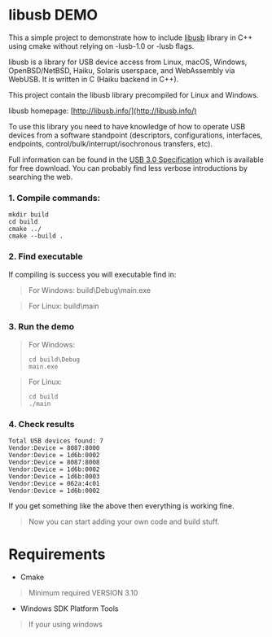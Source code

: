 ﻿# libusb DEMO
This a simple project to demonstrate how to include [libusb](https://github.com/libusb/libusb) library in C++ using cmake without relying on -lusb-1.0 or -lusb flags.

libusb is a library for USB device access from Linux, macOS, Windows, OpenBSD/NetBSD, Haiku, Solaris userspace, and WebAssembly via WebUSB. It is written in C (Haiku backend in C++).

This project contain the libusb library precompiled for Linux and Windows.

libusb homepage: [http://libusb.info/](http://libusb.info/)

To use this library you need to have knowledge of how to operate USB devices from a software standpoint (descriptors, configurations, interfaces, endpoints, control/bulk/interrupt/isochronous transfers, etc). 

Full information can be found in the [USB 3.0 Specification](http://www.usb.org/developers/docs/) which is available for free download. You can probably find less verbose introductions by searching the web.
### 1. Compile commands:
```
mkdir build
cd build
cmake ../
cmake --build .
```
### 2. Find executable
If compiling is success you will executable find in:
>For Windows: build\Debug\main.exe

>For Linux: build\main
### 3. Run the demo
>For Windows: 
>```
>cd build\Debug
>main.exe
>```

>For Linux:
>```
>cd build
>./main
>```
### 4. Check results
```
Total USB devices found: 7
Vendor:Device = 8087:8000
Vendor:Device = 1d6b:0002
Vendor:Device = 8087:8008
Vendor:Device = 1d6b:0002
Vendor:Device = 1d6b:0003
Vendor:Device = 062a:4c01
Vendor:Device = 1d6b:0002
```
If you get something like the above then everything is working fine.

>Now you can start adding your own code and build stuff.

# Requirements
* Cmake
>Minimum required VERSION 3.10

* Windows SDK Platform Tools
>If your using windows